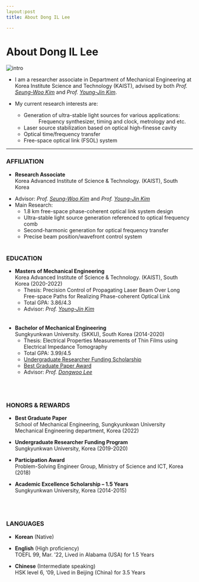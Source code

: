 ```yaml
---
layout:post
title: About Dong IL Lee

---
```

# About Dong IL Lee

![intro](https://ldongil.github.io/assets/intro.png)
* I am a researcher associate in Department of Mechanical Engineering at Korea Institute Science and Technology (KAIST), advised by both _Prof._ [_Seung-Woo Kim_](https://scholar.google.com/citations?hl=ko&user=wHt0GtQAAAAJ) and _Prof._ [_Young-Jin Kim_](https://scholar.google.com/citations?user=DqkYhz4AAAAJ&hl=ko&oi=ao).

* My current research interests are:
  + Generation of ultra-stable light sources for various applications:<br/>
       <dd>Frequency synthesizer, timing and clock, metrology and etc.</dd>
  + Laser source stabilization based on optical high-finesse cavity
  + Optical time/frequency transfer
  + Free-space optical link (FSOL) system <br/>

<hr/>

### AFFILIATION

* __Research Associate__ <br/>
  Korea Advanced Institute of Science & Technology. (KAIST), South Korea <br/>


+ Advisor: _Prof._ [_Seung-Woo Kim_](https://scholar.google.com/citations?hl=ko&user=wHt0GtQAAAAJ) and _Prof._ [_Young-Jin Kim_](https://scholar.google.com/citations?hl=ko&user=wHt0GtQAAAAJ)
+ Main Research:
  + 1.8 km free-space phase-coherent optical link system design
  + Ultra-stable light source generation referenced to optical frequency comb
  + Second-harmonic generation for optical frequency transfer
  + Precise beam position/wavefront control system
    <br/>
    <br/>


### EDUCATION

* __Masters of Mechanical Engineering__ <br/>
  Korea Advanced Institute of Science & Technology. (KAIST), South Korea (2020-2022) <br/>
  * Thesis: Precision Control of Propagating Laser Beam Over Long Free-space Paths for Realizing Phase-coherent Optical Link <br/>
  * Total GPA: 3.86/4.3 <br/>
  * Advisor: _Prof._ [_Young-Jin Kim_](https://scholar.google.com/citations?user=DqkYhz4AAAAJ&hl=ko&oi=ao)
    <br/><br/><br/>
* __Bachelor of Mechanical Engineering__ <br/>
  Sungkyunkwan University. (SKKU), South Korea (2014-2020) <br/>
  * Thesis: Electrical Properties Measurements of Thin Films using Electrical Impedance Tomography
  * Total GPA: 3.99/4.5
  * <u>Undergraduate Researcher Funding Scholarship</u>
  * <u>Best Graduate Paper Award</u>
  * Advisor: _Prof._ [_Dongwoo Lee_](https://scholar.google.com/citations?hl=ko&user=efffEt0AAAAJ) <br/>

<br/><br/>

### HONORS & REWARDS
* __Best Graduate Paper__  <br/>
  School of Mechanical Engineering, Sungkyunkwan University Mechanical Engineering department, Korea (2022)

* __Undergraduate Researcher Funding Program__ <br/>
  Sungkyunkwan University, Korea (2019-2020)

* __Participation Award__ <br/>
  Problem-Solving Engineer Group, Ministry of Science and ICT, Korea (2018)

* __Academic Excellence Scholarship – 1.5 Years__ <br/>
  Sungkyunkwan University, Korea (2014-2015)

<br/><br/>

### LANGUAGES
* __Korean__ (Native) <br/>


* __English__ (High proficiency) <br/>
  TOEFL 99, Mar. ’22, Lived in Alabama (USA) for 1.5 Years


* __Chinese__ (Intermediate speaking) <br/>
  HSK level 6, ‘09, Lived in Beijing (China) for 3.5 Years


